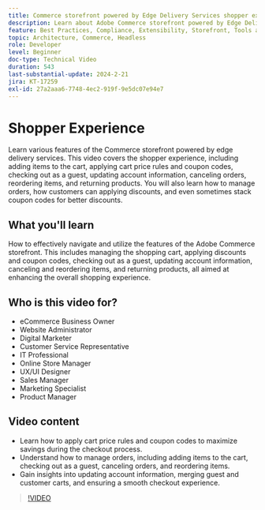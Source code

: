 ```yaml
---
title: Commerce storefront powered by Edge Delivery Services shopper experience
description: Learn about Adobe Commerce storefront powered by Edge Delivery Services for what the customer can expect from this extremely fast and powerful shopping experience.
feature: Best Practices, Compliance, Extensibility, Storefront, Tools and External Services
topic: Architecture, Commerce, Headless
role: Developer
level: Beginner
doc-type: Technical Video
duration: 543
last-substantial-update: 2024-2-21
jira: KT-17259
exl-id: 27a2aaa6-7748-4ec2-919f-9e5dc07e94e7
---
```

# Shopper Experience

Learn various features of the Commerce storefront powered by edge delivery services. This video covers the shopper experience, including adding items to the cart, applying cart price rules and coupon codes, checking out as a guest, updating account information, canceling orders, reordering items, and returning products. You will also learn how to manage orders, how customers can applying discounts, and even sometimes stack coupon codes for better discounts.

## What you'll learn

How to effectively navigate and utilize the features of the Adobe Commerce storefront. This includes managing the shopping cart, applying discounts and coupon codes, checking out as a guest, updating account information, canceling and reordering items, and returning products, all aimed at enhancing the overall shopping experience.

## Who is this video for?

* eCommerce Business Owner
* Website Administrator
* Digital Marketer
* Customer Service Representative
* IT Professional
* Online Store Manager
* UX/UI Designer
* Sales Manager
* Marketing Specialist
* Product Manager

## Video content

* Learn how to apply cart price rules and coupon codes to maximize savings during the checkout process.
* Understand how to manage orders, including adding items to the cart, checking out as a guest, canceling orders, and reordering items.
* Gain insights into updating account information, merging guest and customer carts, and ensuring a smooth checkout experience.

>[!VIDEO](https://video.tv.adobe.com/v/3446762?learn=on)
